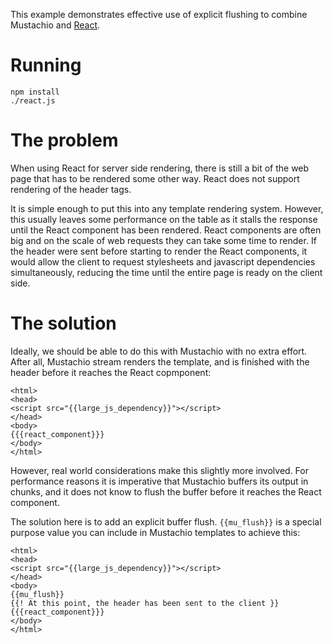 This example demonstrates effective use of explicit flushing to combine
Mustachio and [React](https://facebook.github.io/react/).

Running
=======

    npm install
    ./react.js

The problem
===========
When using React for server side rendering, there is still a bit of the web
page that has to be rendered some other way. React does not support rendering
of the header tags.

It is simple enough to put this into any template rendering system. However,
this usually leaves some performance on the table as it stalls the response
until the React component has been rendered. React components are often big
and on the scale of web requests they can take some time to render. If the
header were sent before starting to render the React components, it would
allow the client to request stylesheets and javascript dependencies
simultaneously, reducing the time until the entire page is ready on the client
side.

The solution
============
Ideally, we should be able to do this with Mustachio with no extra effort.
After all, Mustachio stream renders the template, and is finished with the
header before it reaches the React copmponent:

    <html>
    <head>
    <script src="{{large_js_dependency}}"></script>
    </head>
    <body>
    {{{react_component}}}
    </body>
    </html>

However, real world considerations make this slightly more involved. For
performance reasons it is imperative that Mustachio buffers its output in
chunks, and it does not know to flush the buffer before it reaches the React
component.

The solution here is to add an explicit buffer flush. `{{mu_flush}}` is a
special purpose value you can include in Mustachio templates to achieve this:

    <html>
    <head>
    <script src="{{large_js_dependency}}"></script>
    </head>
    <body>
    {{mu_flush}}
    {{! At this point, the header has been sent to the client }}
    {{{react_component}}}
    </body>
    </html>
